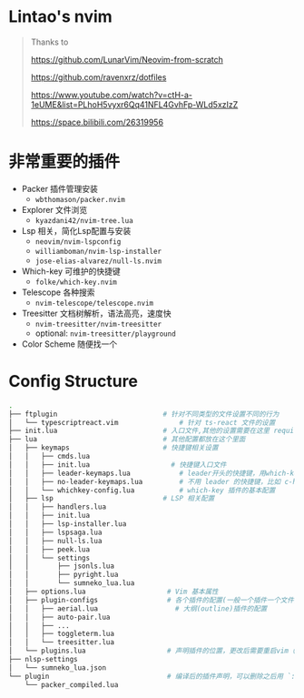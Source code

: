 # Lintao's nvim
> Thanks to 
> 
> <a>https://github.com/LunarVim/Neovim-from-scratch</a>
> 
> <a>https://github.com/ravenxrz/dotfiles</a>
> 
> <a>https://www.youtube.com/watch?v=ctH-a-1eUME&list=PLhoH5vyxr6Qq41NFL4GvhFp-WLd5xzIzZ</a>
> 
> <a>https://space.bilibili.com/26319956</a>

# 非常重要的插件
- Packer 插件管理安装
  - `wbthomason/packer.nvim`
- Explorer 文件浏览
  - `kyazdani42/nvim-tree.lua`
- Lsp 相关，简化Lsp配置与安装
  - `neovim/nvim-lspconfig`
  - `williamboman/nvim-lsp-installer`
  - `jose-elias-alvarez/null-ls.nvim`
- Which-key 可维护的快捷键
  - `folke/which-key.nvim`
- Telescope 各种搜索
  - `nvim-telescope/telescope.nvim`
- Treesitter 文档树解析，语法高亮，速度快
  - `nvim-treesitter/nvim-treesitter`
  - optional: `nvim-treesitter/playground` 
- Color Scheme 随便找一个

# Config Structure

```bash
.
├── ftplugin                          # 针对不同类型的文件设置不同的行为
│   └── typescriptreact.vim               # 针对 ts-react 文件的设置
├── init.lua                          # 入口文件,其他的设置需要在这里 require 引入生效
├── lua                               # 其他配置都放在这个里面
│   ├── keymaps                       # 快捷键相关设置
│   │   ├── cmds.lua          
│   │   ├── init.lua                    # 快捷键入口文件
│   │   ├── leader-keymaps.lua            # leader开头的快捷键，用which-key插件使得更可读，提高可维护性
│   │   ├── no-leader-keymaps.lua         # 不用 leader 的快捷键，比如 c-h 等window navigation, etc.
│   │   └── whichkey-config.lua           # which-key 插件的基本配置
│   ├── lsp                           # LSP 相关配置
│   │   ├── handlers.lua                
│   │   ├── init.lua
│   │   ├── lsp-installer.lua
│   │   ├── lspsaga.lua
│   │   ├── null-ls.lua
│   │   ├── peek.lua
│   │   └── settings
│   │       ├── jsonls.lua
│   │       ├── pyright.lua
│   │       └── sumneko_lua.lua
│   ├── options.lua                    # Vim 基本属性
│   ├── plugin-configs                 # 各个插件的配置(一般一个插件一个文件)
│   │   ├── aerial.lua                   # 大纲(outline)插件的配置
│   │   ├── auto-pair.lua
│   │   ├── ...
│   │   ├── toggleterm.lua
│   │   └── treesitter.lua
│   └── plugins.lua                    # 声明插件的位置，更改后需要重启vim（或者source配置），再使用 `:PackerInstall`安装
├── nlsp-settings
│   └── sumneko_lua.json
└── plugin                             # 编译后的插件声明，可以删除之后用 `:PackerSync` 重新生成
    └── packer_compiled.lua

```
